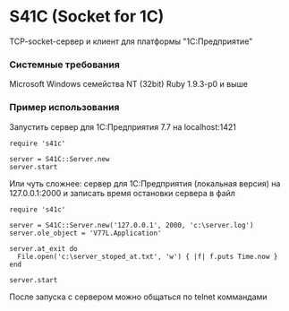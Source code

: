 S41C (Socket for 1C)
======


TCP-socket-сервер и клиент для платформы "1С:Предприятие"

### Системные требования

Microsoft Windows семейства NT (32bit)
Ruby 1.9.3-p0 и выше


### Пример использования

Запустить сервер для 1C:Предприятия 7.7 на localhost:1421

    require 's41c'

    server = S41C::Server.new
    server.start

Или чуть сложнее: сервер для 1С:Предприятия (локальная версия) на
127.0.0.1:2000 и записать время остановки сервера в файл

    require 's41c'

    server = S41C::Server.new('127.0.0.1', 2000, 'c:\server.log')
    server.ole_object = 'V77L.Application'

    server.at_exit do
      File.open('c:\server_stoped_at.txt', 'w') { |f| f.puts Time.now }
    end

    server.start

После запуска с сервером можно общаться по telnet коммандами
